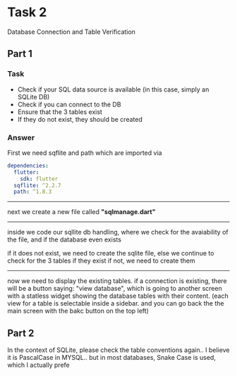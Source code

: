 # Task 2

Database Connection and Table Verification

## Part 1

### Task

- Check if your SQL data source is available (in this case, simply an SQLite DB)
- Check if you can connect to the DB
- Ensure that the 3 tables exist
- If they do not exist, they should be created

### Answer

First we need sqflite and path which are imported via

```yaml
dependencies:
  flutter:
    sdk: flutter
  sqflite: ^2.2.7
  path: ^1.8.3
```

* * *

next we create a new file called **"sqlmanage.dart"**

* * *

inside we code our sqllite db handling, where we check for the avaiability of the file, and if the database even exists

if it does not exist, we need to create the sqlite file, else we continue to check for the 3 tables if they exist if not, we need to create them

* * *

now we need to display the existing tables. if a connection is existing, there will be a button saying: "view database", which is going to another screen with a statless widget showing the database tables with their content. (each view for a table is selectable inside a sidebar. and you can go back the the main screen with the bakc button on the top left)

## Part 2

In the context of SQLite, please check the table conventions again.. I believe it is PascalCase in MYSQL.. but in most databases, Snake Case is used, which I actually prefe
